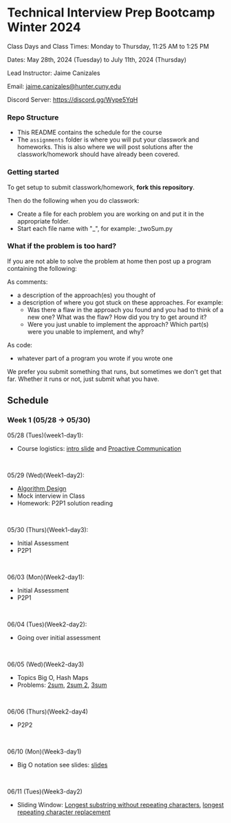 # Technical Interview Prep Bootcamp Winter 2024

Class Days and Class Times: Monday to Thursday, 11:25 AM to 1:25 PM  

Dates: May 28th, 2024 (Tuesday) to July 11th, 2024 (Thursday)    

Lead Instructor: Jaime Canizales 

Email: jaime.canizales@hunter.cuny.edu 

Discord Server:  https://discord.gg/Wype5YqH


### Repo Structure

- This README contains the schedule for the course 
- The `assignments` folder is where you will put your classwork and homeworks. This is also where we will post solutions after the classwork/homework should have already been covered.

### Getting started 

To get setup to submit classwork/homework, **fork this repository**.

Then do the following when you do classwork:

- Create a file for each problem you are working on and put it in the appropriate folder.
- Start each file name with "_", for example: _twoSum.py

### What if the problem is too hard?

If you are not able to solve the problem at home then post up a
program containing the following:

As comments:

- a description of the approach(es) you thought of
- a description of where you got stuck on these approaches. For
  example:
    - Was there a flaw in the approach you found and you had to think
      of a new one? What was the flaw? How did you try to get around
      it?
    - Were you just unable to implement the approach? Which part(s)
      were you unable to implement, and why?

As code:

- whatever part of a program you wrote if you wrote one

We prefer you submit something that runs, but sometimes we don't get
that far. Whether it runs or not, just submit what you have.

## Schedule

### Week 1 (05/28 -> 05/30)

05/28 (Tues)(week1-day1):
* Course logistics: [intro slide](https://docs.google.com/presentation/d/1HxYDPJ9DJlKNy_gWoWs1IxQDlA36q1EI-9gavfyxdTg/edit#slide=id.p) and [Proactive Communication](https://drive.google.com/open?id=1JnOmY-O1lBDT_lRfCodLAURgY_2tEc9i1cRzqhba_-E)
<br>

05/29 (Wed)(Week1-day2):
* [Algorithm Design](https://drive.google.com/open?id=1tC0INmICkZ68ODaRQL92oFkV04XIp2_1K68Ow7W8Nl4)
* Mock interview in Class
* Homework: P2P1 solution reading
<br>

05/30 (Thurs)(Week1-day3):
* Initial Assessment
* P2P1
<br> 

06/03 (Mon)(Week2-day1):
* Initial Assessment
* P2P1 
<br>

06/04 (Tues)(Week2-day2):
* Going over initial assessment
<br>
  
06/05 (Wed)(Week2-day3)
* Topics Big O, Hash Maps
* Problems: [2sum](https://leetcode.com/problems/two-sum/description/), [2sum 2](https://leetcode.com/problems/two-sum-ii-input-array-is-sorted/description/), [3sum](https://leetcode.com/problems/3sum/description/)
<br>

06/06 (Thurs)(Week2-day4)
* P2P2
<br>

06/10 (Mon)(Week3-day1)
* Big O notation see slides: [slides](https://docs.google.com/presentation/d/1IWTae8WKRWPVQwRZd4HFyScnBESiECZAnfh4gb_tzvQ/edit#slide=id.p)
<br>

06/11 (Tues)(Week3-day2)
* Sliding Window: [Longest substring without repeating characters](https://leetcode.com/problems/longest-substring-without-repeating-characters/description/), [longest repeating character replacement](https://leetcode.com/problems/longest-repeating-character-replacement/description/)
<br>



